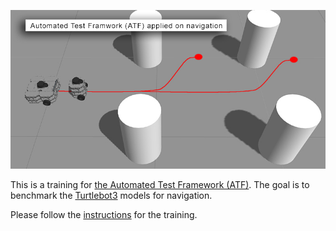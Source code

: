 ![ATF navigation picture](docs/_source/data/atf_nav.jpg)

This is a training for [the Automated Test Framework (ATF)](https://github.com/ipa-fmw/atf).
The goal is to benchmark the [Turtlebot3](https://github.com/ROBOTIS-GIT/turtlebot3_wiki) models for navigation.

Please follow the [instructions](https://ipa-jfh.github.io/training_atf/index.html) for the training.
